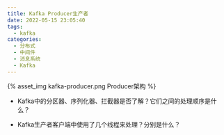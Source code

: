 ```yaml
---
title: Kafka Producer生产者
date: 2022-05-15 23:05:40
tags:
  - kafka  
categories:
  - 分布式
  - 中间件 
  - 消息系统
  - Kafka   
---
```


<p></p>
<!-- more -->


{% asset_img kafka-producer.png  Producer架构 %}


+    Kafka中的分区器、序列化器、拦截器是否了解？它们之间的处理顺序是什么？


+    Kafka生产者客户端中使用了几个线程来处理？分别是什么？